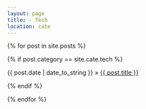 ```yaml
---
layout: page
title: - Tech
location: cate
---
```


<div class="posts">
  {% for post in site.posts %}
  
  {% if post.category == site.cate.tech %}
  <div class="post" style="margin: 0 0 1em 0;">
    <span class="post-date" style="display: initial;">{{ post.date | date_to_string }}</span>
	   »   
    <a class="post-title" href="{{ post.url }}">
        {{ post.title }}
    </a>
<!--
    {{ post.content }}
	{{ post.abstract }}
	 <hr>
-->
	

  </div>
  {% endif %}
  
  {% endfor %}
</div>
